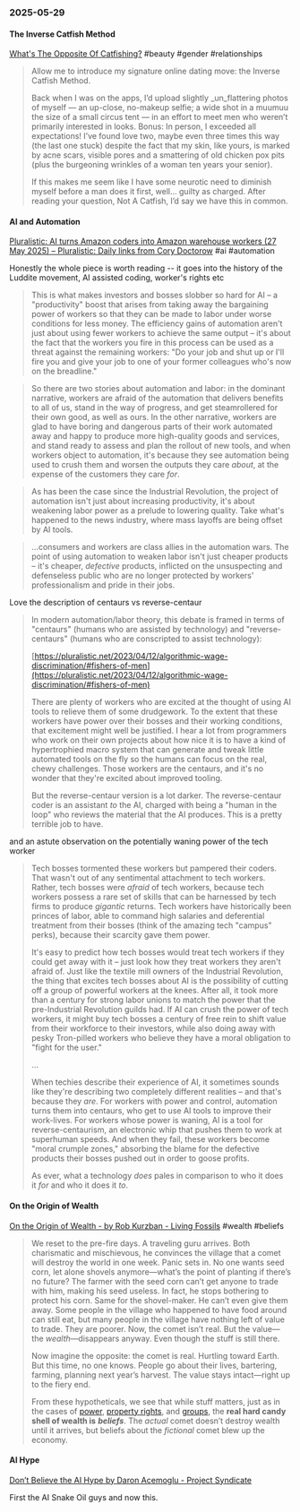 ### 2025-05-29
#### The Inverse Catfish Method
[What's The Opposite Of Catfishing?](https://jessicadefino.substack.com/p/inverse-catfish-method-online-dating) #beauty #gender #relationships

> Allow me to introduce my signature online dating move: the Inverse Catfish Method.
> 
> Back when I was on the apps, I’d upload slightly _un_flattering photos of myself — an up-close, no-makeup selfie; a wide shot in a muumuu the size of a small circus tent — in an effort to meet men who weren’t primarily interested in looks. Bonus: In person, I exceeded all expectations! I’ve found love two, maybe even three times this way (the last one stuck) despite the fact that my skin, like yours, is marked by acne scars, visible pores and a smattering of old chicken pox pits (plus the burgeoning wrinkles of a woman ten years your senior).
> 
> If this makes me seem like I have some neurotic need to diminish myself before a man does it first, well… guilty as charged. After reading your question, Not A Catfish, I’d say we have this in common.

#### AI and Automation
[Pluralistic: AI turns Amazon coders into Amazon warehouse workers (27 May 2025) – Pluralistic: Daily links from Cory Doctorow](https://pluralistic.net/2025/05/27/rancid-vibe-coding/) #ai #automation

Honestly the whole piece is worth reading -- it goes into the history of the Luddite movement, AI assisted coding, worker's rights etc

> This is what makes investors and bosses slobber so hard for AI – a "productivity" boost that arises from taking away the bargaining power of workers so that they can be made to labor under worse conditions for less money. The efficiency gains of automation aren't just about using fewer workers to achieve the same output – it's about the fact that the workers you fire in this process can be used as a threat against the remaining workers: "Do your job and shut up or I'll fire you and give your job to one of your former colleagues who's now on the breadline."

> So there are two stories about automation and labor: in the dominant narrative, workers are afraid of the automation that delivers benefits to all of us, stand in the way of progress, and get steamrollered for their own good, as well as ours. In the other narrative, workers are glad to have boring and dangerous parts of their work automated away and happy to produce more high-quality goods and services, and stand ready to assess and plan the rollout of new tools, and when workers object to automation, it's because they see automation being used to crush them and worsen the outputs they care _about_, at the expense of the customers they care _for_.

> As has been the case since the Industrial Revolution, the project of automation isn't just about increasing productivity, it's about weakening labor power as a prelude to lowering quality. Take what's happened to the news industry, where mass layoffs are being offset by AI tools.

> …consumers and workers are class allies in the automation wars. The point of using automation to weaken labor isn't just cheaper products – it's cheaper, _defective_ products, inflicted on the unsuspecting and defenseless public who are no longer protected by workers' professionalism and pride in their jobs.

Love the description of centaurs vs reverse-centaur

> In modern automation/labor theory, this debate is framed in terms of "centaurs" (humans who are assisted by technology) and "reverse-centaurs" (humans who are conscripted to assist technology):
> 
> [https://pluralistic.net/2023/04/12/algorithmic-wage-discrimination/#fishers-of-men](https://pluralistic.net/2023/04/12/algorithmic-wage-discrimination/#fishers-of-men)
> 
> There are plenty of workers who are excited at the thought of using AI tools to relieve them of some drudgework. To the extent that these workers have power over their bosses and their working conditions, that excitement might well be justified. I hear a lot from programmers who work on their own projects about how nice it is to have a kind of hypertrophied macro system that can generate and tweak little automated tools on the fly so the humans can focus on the real, chewy challenges. Those workers are the centaurs, and it's no wonder that they're excited about improved tooling.
> 
> But the reverse-centaur version is a lot darker. The reverse-centaur coder is an assistant _to_ the AI, charged with being a "human in the loop" who reviews the material that the AI produces. This is a pretty terrible job to have.

and an astute observation on the potentially waning power of the tech worker

> Tech bosses tormented these workers but pampered their coders. That wasn't out of any sentimental attachment to tech workers. Rather, tech bosses were _afraid_ of tech workers, because tech workers possess a rare set of skills that can be harnessed by tech firms to produce _gigantic_ returns. Tech workers have historically been princes of labor, able to command high salaries and deferential treatment from their bosses (think of the amazing tech "campus" perks), because their scarcity gave them power.
> 
> It's easy to predict how tech bosses would treat tech workers if they could get away with it – just look how they treat workers they aren't afraid of. Just like the textile mill owners of the Industrial Revolution, the thing that excites tech bosses about AI is the possibility of cutting off a group of powerful workers at the knees. After all, it took more than a century for strong labor unions to match the power that the pre-Industrial Revolution guilds had. If AI can crush the power of tech workers, it might buy tech bosses a century of free rein to shift value from their workforce to their investors, while also doing away with pesky Tron-pilled workers who believe they have a moral obligation to "fight for the user."
> 
> …
> 
> When techies describe their experience of AI, it sometimes sounds like they're describing two completely different realities – and that's because they _are_. For workers with power and control, automation turns them into centaurs, who get to use AI tools to improve their work-lives. For workers whose power is waning, AI is a tool for reverse-centaurism, an electronic whip that pushes them to work at superhuman speeds. And when they fail, these workers become "moral crumple zones," absorbing the blame for the defective products their bosses pushed out in order to goose profits.
>
> As ever, what a technology _does_ pales in comparison to who it does it _for_ and who it does it _to_.

#### On the Origin of Wealth
[On the Origin of Wealth - by Rob Kurzban - Living Fossils](https://thelivingfossils.substack.com/p/on-the-origin-of-wealth) #wealth #beliefs

> We reset to the pre-fire days. A traveling guru arrives. Both charismatic and mischievous, he convinces the village that a comet will destroy the world in one week. Panic sets in. No one wants seed corn, let alone shovels anymore—what’s the point of planting if there’s no future? The farmer with the seed corn can’t get anyone to trade with him, making his seed useless. In fact, he stops bothering to protect his corn. Same for the shovel-maker. He can’t even give them away. Some people in the village who happened to have food around can still eat, but many people in the village have nothing left of value to trade. They are poorer. Now, the comet isn’t real. But the value—the _wealth_—disappears anyway. Even though the stuff is still there.
> 
> Now imagine the opposite: the comet is real. Hurtling toward Earth. But this time, no one knows. People go about their lives, bartering, farming, planning next year’s harvest. The value stays intact—right up to the fiery end.
> 
> From these hypotheticals, we see that while stuff matters, just as in the cases of [power](https://thelivingfossils.substack.com/p/the-power-of-bandwagoning), [property rights](https://thelivingfossils.substack.com/p/property-rights-are-psychological?r=25qltc), and [groups](https://thelivingfossils.substack.com/p/property-rights-part-ii-groups-are?r=25qltc), the **real hard candy shell of wealth is** _**beliefs**_. The _actual_ comet doesn’t destroy wealth until it arrives, but beliefs about the _fictional_ comet blew up the economy.

#### AI Hype
[Don’t Believe the AI Hype by Daron Acemoglu - Project Syndicate](https://www.project-syndicate.org/commentary/ai-productivity-boom-forecasts-countered-by-theory-and-data-by-daron-acemoglu-2024-05)

First the AI Snake Oil guys and now this.